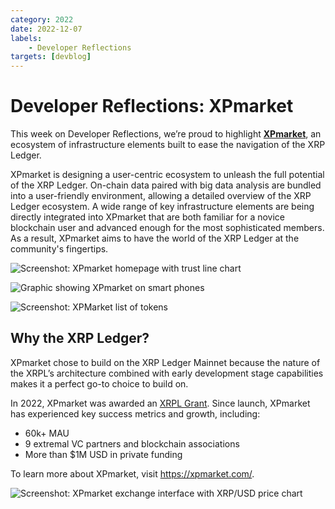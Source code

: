 ```yaml
---
category: 2022
date: 2022-12-07
labels:
    - Developer Reflections
targets: [devblog]
---
```

# Developer Reflections: XPmarket

This week on Developer Reflections, we’re proud to highlight **[XPmarket](https://xpmarket.com/)**, an ecosystem of infrastructure elements built to ease the navigation of the XRP Ledger.

XPmarket is designing a user-centric ecosystem to unleash the full potential of the XRP Ledger. On-chain data paired with big data analysis are bundled into a user-friendly environment, allowing a detailed overview of the XRP Ledger ecosystem. A wide range of key infrastructure elements are being directly integrated into XPmarket that are both familiar for a novice blockchain user and advanced enough for the most sophisticated members. As a result, XPmarket aims to have the world of the XRP Ledger at the community's fingertips.

![Screenshot: XPmarket homepage with trust line chart](/blog/img/dev-reflections-xpmarket-1.png)

![Graphic showing XPmarket on smart phones](/blog/img/dev-reflections-xpmarket-2.jpg)

![Screenshot: XPMarket list of tokens](/blog/img/dev-reflections-xpmarket-3.jpg)


## Why the XRP Ledger?

XPmarket chose to build on the XRP Ledger Mainnet because the nature of the XRPL’s architecture combined with early development stage capabilities makes it a perfect go-to choice to build on. 

In 2022, XPmarket was awarded an [XRPL Grant](https://xrplgrants.org/grantees). Since launch, XPmarket has experienced key success metrics and growth, including:

* 60k+ MAU
* 9 extremal VC partners and blockchain associations
* More than $1M USD in private funding

To learn more about XPmarket, visit <https://xpmarket.com/>. 

![Screenshot: XPmarket exchange interface with XRP/USD price chart](/blog/img/dev-reflections-xpmarket-4.png)

